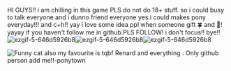 HI GUYS!! i am chilling in this game PLS do not do 18+ stuff. so i could busy to talk everyone and i dunno friend everyone yes.i could makes pony everyday!!! and c+h!! yay i love some idea ppl when someone gift 🍀 and 🦪! yayay if you haven't follow me in github.PLS FOLLOW! i don't focus!! bye!!![ezgif-5-646d5926b8](https://github.com/user-attachments/assets/e26ba1ed-bc16-449c-a3b6-67e2e59c7ba9)![ezgif-5-646d5926b8](https://github.com/user-attachments/assets/e26ba1ed-bc16-449c-a3b6-67e2e59c7ba9)![ezgif-5-646d5926b8](https://github.com/user-attachments/assets/e26ba1ed-bc16-449c-a3b6-67e2e59c7ba9)

![Funny cat](https://media.giphy.com/media/JIX9t2j0ZTN9S/giphy.gif)
also my favourite is tqbf Renard and everything .
Only github person add me!!-ponytown
